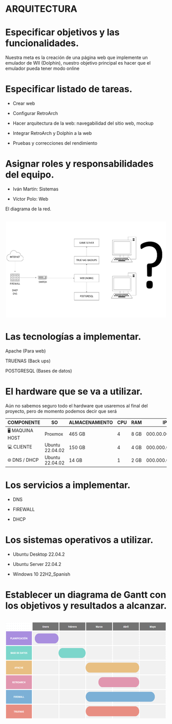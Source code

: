 # ARQUITECTURA


# Especificar objetivos y las funcionalidades. 

Nuestra meta es la creación de una página web que implemente un emulador de WII (Dolphin), nuestro objetivo principal es hacer que el emulador pueda tener modo online 

 

# Especificar listado de tareas. 

- Crear web 

- Configurar RetroArch 

- Hacer arquitectura de la web: navegabilidad del sitio web, mockup 

- Integrar RetroArch y Dolphin a la web 

- Pruebas y correcciones del rendimiento 

 

# Asignar roles y responsabilidades del equipo. 

- Iván Martín: Sistemas 

- Víctor Polo: Web 

 

 


El diagrama de la red. 

 <br />
<div align="center">
  <a href="[https://github.com/S0gt/MEDITACION-DE-GURU/blob/main/logo.png?raw=true](https://github.com/S0gt/MEDITACION-DE-GURU/blob/main/Dibujo.png?raw=true)">
    <img src="Dibujo.png" alt="Logo" width="500" height="300">
  </a>
<div align="left">
 

 

# Las tecnologías a implementar. 

Apache (Para web) 

TRUENAS (Back ups) 

POSTGRESQL (Bases de datos) 

 

# El hardware que se va a utilizar. 

Aún no sabemos seguro todo el hardware que usaremos al final del proyecto, pero de momento podemos decir que será 

| COMPONENTE    | SO                  | ALMACENAMIENTO | CPU          | RAM  | IP                | GATEWAY      |
|---------------|---------------------|----------------|--------------|------|-------------------|--------------|
| 🖥️ MAQUINA HOST  | Proxmox             | 465 GB         | 4            | 8 GB | 000.00.00.000     | 000.00.00.0  |
| 💻 CLIENTE       | Ubuntu 22.04.02     | 150 GB         | 4            | 4 GB | 000.000.0.00/00   | 000.000.0.0  |
| 🌐 DNS / DHCP    | Ubuntu 22.04.02     | 14 GB          | 1            | 2 GB | 000.000.0.0/00    | 000.000.0.0  |

# Los servicios a implementar. 

- DNS  

- FIREWALL 

- DHCP 

 

# Los sistemas operativos a utilizar. 

- Ubuntu Desktop 22.04.2

- Ubuntu Server 22.04.2

- Windows 10  22H2_Spanish

 

# Establecer un diagrama de Gantt con los objetivos y resultados a alcanzar. 
 <br />
<div align="center">
  <a href="[[https://github.com/S0gt/MEDITACION-DE-GURU/blob/main/logo.png?raw=true](https://github.com/S0gt/MEDITACION-DE-GURU/blob/main/Dibujo.png?raw=true)](https://github.com/S0gt/MEDITACION-DE-GURU/blob/main/Diagrama.png?raw=true)">
    <img src="Diagrama.png" alt="Logo" width="500" height="300">
  </a>
<div align="left"
